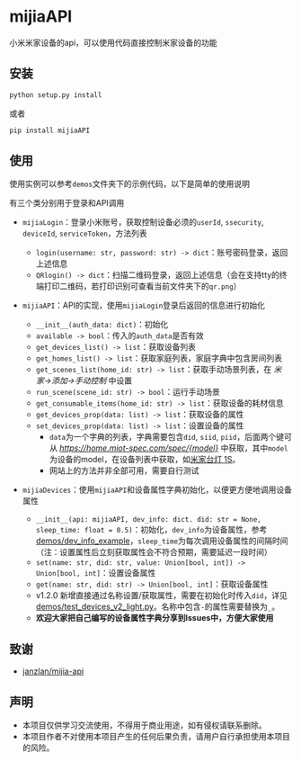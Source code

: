 # mijiaAPI
小米米家设备的api，可以使用代码直接控制米家设备的功能

## 安装
```bash
python setup.py install
```
或者
```bash
pip install mijiaAPI
```

## 使用
使用实例可以参考`demos`文件夹下的示例代码，以下是简单的使用说明

有三个类分别用于登录和API调用

* `mijiaLogin`：登录小米账号，获取控制设备必须的`userId`, `ssecurity`, `deviceId`, `serviceToken`，方法列表
  * `login(username: str, password: str) -> dict`：账号密码登录，返回上述信息
  * `QRlogin() -> dict`：扫描二维码登录，返回上述信息（会在支持tty的终端打印二维码，若打印识别可查看当前文件夹下的`qr.png`）

* `mijiaAPI`：API的实现，使用`mijiaLogin`登录后返回的信息进行初始化
  * `__init__(auth_data: dict)`：初始化
  * `available -> bool`：传入的`auth_data`是否有效
  * `get_devices_list() -> list`：获取设备列表
  * `get_homes_list() -> list`：获取家庭列表，家庭字典中包含房间列表
  * `get_scenes_list(home_id: str) -> list`：获取手动场景列表，在 *米家->添加->手动控制* 中设置
  * `run_scene(scene_id: str) -> bool`：运行手动场景
  * `get_consumable_items(home_id: str) -> list`：获取设备的耗材信息
  * `get_devices_prop(data: list) -> list`：获取设备的属性
  * `set_devices_prop(data: list) -> list`：设置设备的属性
    * `data`为一个字典的列表，字典需要包含`did`, `siid`, `piid`，后面两个键可从 *https://home.miot-spec.com/spec/{model}* 中获取，其中`model`为设备的model，在设备列表中获取，如[米家台灯 1S](https://home.miot-spec.com/spec/yeelink.light.lamp4)。
    * 网站上的方法并非全部可用，需要自行测试


* `mijiaDevices`：使用`mijiaAPI`和设备属性字典初始化，以便更方便地调用设备属性
  * `__init__(api: mijiaAPI, dev_info: dict. did: str = None, sleep_time: float = 0.5)`：初始化，`dev_info`为设备属性，参考[demos/dev_info_example](demos/dev_info_example)，`sleep_time`为每次调用设备属性的间隔时间（注：设置属性后立刻获取属性会不符合预期，需要延迟一段时间）
  * `set(name: str, did: str, value: Union[bool, int]) -> Union[bool, int]`：设置设备属性
  * `get(name: str, did: str) -> Union[bool, int]`：获取设备属性
  * v1.2.0 新增直接通过名称设置/获取属性，需要在初始化时传入`did`，详见[demos/test_devices_v2_light.py](demos/test_devices_v2_light.py)。名称中包含`-`的属性需要替换为`_`。
  * **欢迎大家把自己编写的设备属性字典分享到Issues中，方便大家使用**

## 致谢
* [janzlan/mijia-api](https://gitee.com/janzlan/mijia-api/tree/master)

## 声明
* 本项目仅供学习交流使用，不得用于商业用途，如有侵权请联系删除。
* 本项目作者不对使用本项目产生的任何后果负责，请用户自行承担使用本项目的风险。
